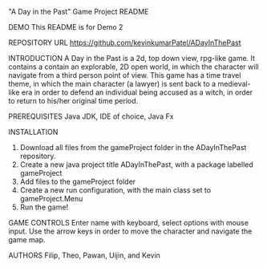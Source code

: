 "A Day in the Past"
Game Project README

DEMO
This README is for Demo 2

REPOSITORY URL
https://github.com/kevinkumarPatel/ADayInThePast

INTRODUCTION
A Day in the Past is a 2d, top down view, rpg-like game. It contains a contain an explorable, 2D open world, in which the character will navigate from a third person point of view. This game has a time travel theme, in which the main character (a lawyer) is sent back to a medieval-like era in order to defend an individual being accused as a witch, in order to return to his/her original time period.


PREREQUISITES
Java JDK, IDE of choice, Java Fx

INSTALLATION
1. Download all files from the gameProject folder in the ADayInThePast repository.
2. Create a new java project title ADayInThePast, with a package labelled gameProject
3. Add files to the gameProject folder
4. Create a new run configuration, with the main class set to gameProject.Menu
5. Run the game!

GAME CONTROLS
Enter name with keyboard, select options with mouse input.
Use the arrow keys in order to move the character and navigate the game map.

AUTHORS
Filip, Theo, Pawan, Uijin, and Kevin
